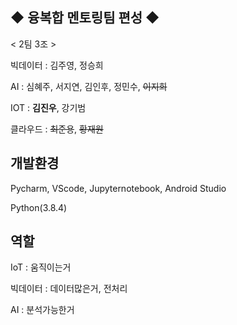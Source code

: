 ## ◆ 융복합 멘토링팀 편성 ◆

< 2팀 3조 >

빅데이터 : 김주영, 정승희

AI : 심혜주, 서지연, 김인후, 정민수, ~~이지희~~

IOT : **김진우**, 강기범

클라우드 : ~~최준용~~, ~~황재원~~

## 개발환경

Pycharm, VScode, Jupyternotebook, Android Studio

Python(3.8.4)

## 역할

IoT : 움직이는거

빅데이터 : 데이터많은거, 전처리

AI : 분석가능한거

